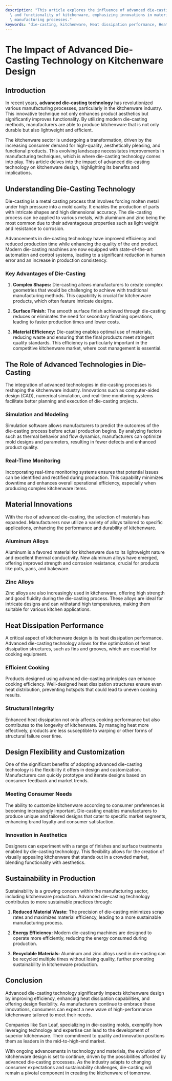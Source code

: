 ```yaml
---
description: "This article explores the influence of advanced die-casting technology on the design\
  \ and functionality of kitchenware, emphasizing innovations in material choice and\
  \ manufacturing processes."
keywords: "die-casting, kitchenware, Heat dissipation performance, Heat dissipation structure"
---
```

# The Impact of Advanced Die-Casting Technology on Kitchenware Design

## Introduction

In recent years, **advanced die-casting technology** has revolutionized various manufacturing processes, particularly in the kitchenware industry. This innovative technique not only enhances product aesthetics but significantly improves functionality. By utilizing modern die-casting methods, manufacturers are able to produce kitchenware that is not only durable but also lightweight and efficient.

The kitchenware sector is undergoing a transformation, driven by the increasing consumer demand for high-quality, aesthetically pleasing, and functional products. This evolving landscape necessitates improvements in manufacturing techniques, which is where die-casting technology comes into play. This article delves into the impact of advanced die-casting technology on kitchenware design, highlighting its benefits and implications.

## Understanding Die-Casting Technology

Die-casting is a metal casting process that involves forcing molten metal under high pressure into a mold cavity. It enables the production of parts with intricate shapes and high dimensional accuracy. The die-casting process can be applied to various metals, with aluminum and zinc being the most common due to their advantageous properties such as light weight and resistance to corrosion.

Advancements in die-casting technology have improved efficiency and reduced production time while enhancing the quality of the end product. Modern die-casting machines are now equipped with state-of-the-art automation and control systems, leading to a significant reduction in human error and an increase in production consistency.

### Key Advantages of Die-Casting

1. **Complex Shapes:** Die-casting allows manufacturers to create complex geometries that would be challenging to achieve with traditional manufacturing methods. This capability is crucial for kitchenware products, which often feature intricate designs.

2. **Surface Finish:** The smooth surface finish achieved through die-casting reduces or eliminates the need for secondary finishing operations, leading to faster production times and lower costs.

3. **Material Efficiency:** Die-casting enables optimal use of materials, reducing waste and ensuring that the final products meet stringent quality standards. This efficiency is particularly important in the competitive kitchenware market, where cost management is essential.

## The Role of Advanced Technologies in Die-Casting

The integration of advanced technologies in die-casting processes is reshaping the kitchenware industry. Innovations such as computer-aided design (CAD), numerical simulation, and real-time monitoring systems facilitate better planning and execution of die-casting projects. 

### Simulation and Modeling

Simulation software allows manufacturers to predict the outcomes of the die-casting process before actual production begins. By analyzing factors such as thermal behavior and flow dynamics, manufacturers can optimize mold designs and parameters, resulting in fewer defects and enhanced product quality.

### Real-Time Monitoring

Incorporating real-time monitoring systems ensures that potential issues can be identified and rectified during production. This capability minimizes downtime and enhances overall operational efficiency, especially when producing complex kitchenware items.

## Material Innovations

With the rise of advanced die-casting, the selection of materials has expanded. Manufacturers now utilize a variety of alloys tailored to specific applications, enhancing the performance and durability of kitchenware.

### Aluminum Alloys

Aluminum is a favored material for kitchenware due to its lightweight nature and excellent thermal conductivity. New aluminum alloys have emerged, offering improved strength and corrosion resistance, crucial for products like pots, pans, and bakeware.

### Zinc Alloys

Zinc alloys are also increasingly used in kitchenware, offering high strength and good fluidity during the die-casting process. These alloys are ideal for intricate designs and can withstand high temperatures, making them suitable for various kitchen applications.

## Heat Dissipation Performance

A critical aspect of kitchenware design is its heat dissipation performance. Advanced die-casting technology allows for the optimization of heat dissipation structures, such as fins and grooves, which are essential for cooking equipment.

### Efficient Cooking

Products designed using advanced die-casting principles can enhance cooking efficiency. Well-designed heat dissipation structures ensure even heat distribution, preventing hotspots that could lead to uneven cooking results.

### Structural Integrity

Enhanced heat dissipation not only affects cooking performance but also contributes to the longevity of kitchenware. By managing heat more effectively, products are less susceptible to warping or other forms of structural failure over time.

## Design Flexibility and Customization

One of the significant benefits of adopting advanced die-casting technology is the flexibility it offers in design and customization. Manufacturers can quickly prototype and iterate designs based on consumer feedback and market trends.

### Meeting Consumer Needs

The ability to customize kitchenware according to consumer preferences is becoming increasingly important. Die-casting enables manufacturers to produce unique and tailored designs that cater to specific market segments, enhancing brand loyalty and consumer satisfaction.

### Innovation in Aesthetics

Designers can experiment with a range of finishes and surface treatments enabled by die-casting technology. This flexibility allows for the creation of visually appealing kitchenware that stands out in a crowded market, blending functionality with aesthetics.

## Sustainability in Production

Sustainability is a growing concern within the manufacturing sector, including kitchenware production. Advanced die-casting technology contributes to more sustainable practices through:

1. **Reduced Material Waste:** The precision of die-casting minimizes scrap rates and maximizes material efficiency, leading to a more sustainable manufacturing process.

2. **Energy Efficiency:** Modern die-casting machines are designed to operate more efficiently, reducing the energy consumed during production.

3. **Recyclable Materials:** Aluminum and zinc alloys used in die-casting can be recycled multiple times without losing quality, further promoting sustainability in kitchenware production.

## Conclusion

Advanced die-casting technology significantly impacts kitchenware design by improving efficiency, enhancing heat dissipation capabilities, and offering design flexibility. As manufacturers continue to embrace these innovations, consumers can expect a new wave of high-performance kitchenware tailored to meet their needs.

Companies like Sun Leaf, specializing in die-casting molds, exemplify how leveraging technology and expertise can lead to the development of superior kitchenware. Their commitment to quality and innovation positions them as leaders in the mid-to-high-end market.

With ongoing advancements in technology and materials, the evolution of kitchenware design is set to continue, driven by the possibilities afforded by advanced die-casting processes. As the industry adapts to changing consumer expectations and sustainability challenges, die-casting will remain a pivotal component in creating the kitchenware of tomorrow.
